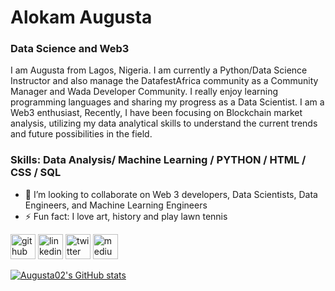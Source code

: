 # Alokam Augusta

### Data Science and Web3

I am Augusta from Lagos, Nigeria. I am currently a Python/Data Science Instructor and also manage the DatafestAfrica community as a Community Manager and Wada Developer Community. I really enjoy learning programming languages and sharing my progress as a Data Scientist. I am a Web3 enthusiast, Recently, I have been focusing on Blockchain market analysis, utilizing my data analytical skills to understand the current trends and future possibilities in the field. 

### Skills: Data Analysis/ Machine Learning / PYTHON / HTML / CSS / SQL


- 👯 I’m looking to collaborate on Web 3 developers, Data Scientists, Data Engineers, and Machine Learning Engineers 
- ⚡ Fun fact: I love art, history and play lawn tennis 


[<img src='https://cdn.jsdelivr.net/npm/simple-icons@3.0.1/icons/github.svg' alt='github' height='40'>](https://github.com/Augusta02)  [<img src='https://cdn.jsdelivr.net/npm/simple-icons@3.0.1/icons/linkedin.svg' alt='linkedin' height='40'>](https://www.linkedin.com/in/alokamca/)  [<img src='https://cdn.jsdelivr.net/npm/simple-icons@3.0.1/icons/twitter.svg' alt='twitter' height='40'>](https://twitter.com/only_nenye)  [<img src='https://cdn.jsdelivr.net/npm/simple-icons@3.0.1/icons/medium.svg' alt='medium' height='40'>](medium.com/@only_nenye)  



[![Augusta02's GitHub stats](https://github-readme-stats.vercel.app/api?username=Augusta02)](https://github.com/Augusta02/github-readme-stats)







